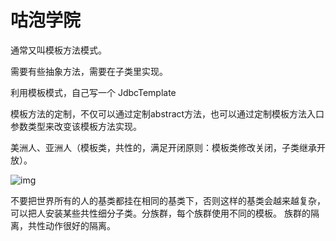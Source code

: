 # 咕泡学院

通常又叫模板方法模式。

需要有些抽象方法，需要在子类里实现。

利用模板模式，自己写一个 JdbcTemplate 

模板方法的定制，不仅可以通过定制abstract方法，也可以通过定制模板方法入口参数类型来改变该模板方法实现。

美洲人、亚洲人（模板类，共性的，满足开闭原则：模板类修改关闭，子类继承开放）。 

![img](http://note.youdao.com/yws/res/29447/WEBRESOURCE070eccf41ff391a8422ce4ff3903787e) 

不要把世界所有的人的基类都挂在相同的基类下，否则这样的基类会越来越复杂，可以把人安装某些共性细分子类。分族群，每个族群使用不同的模板。 族群的隔离，共性动作很好的隔离。




